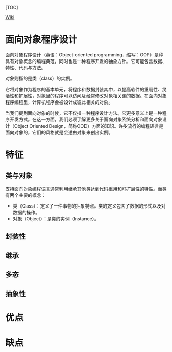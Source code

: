 [TOC]

[Wiki](https://zh.wikipedia.org/zh-cn/%E9%9D%A2%E5%90%91%E5%AF%B9%E8%B1%A1%E7%A8%8B%E5%BA%8F%E8%AE%BE%E8%AE%A1)

# 面向对象程序设计
面向对象程序设计（英语：Object-oriented programming，缩写：OOP）是种具有对象概念的编程典范，同时也是一种程序开发的抽象方针。它可能包含数据、特性、代码与方法。

对象则指的是类（class）的实例。

它将对象作为程序的基本单元，将程序和数据封装其中，以提高软件的重用性、灵活性和扩展性，对象里的程序可以访问及经常修改对象相关连的数据。在面向对象程序编程里，计算机程序会被设计成彼此相关的对象。

当我们提到面向对象的时候，它不仅指一种程序设计方法。它更多意义上是一种程序开发方式。在这一方面，我们必须了解更多关于面向对象系统分析和面向对象设计（Object Oriented Design，简称OOD）方面的知识。许多流行的编程语言是面向对象的，它们的风格就是会透由对象来创出实例。

# 特征
## 类与对象
支持面向对象编程语言通常利用继承其他类达到代码重用和可扩展性的特性。而类有两个主要的概念：
+ 类（Class）：定义了一件事物的抽象特点。类的定义包含了数据的形式以及对数据的操作。
+ 对象（Object）：是类的实例（Instance）。
## 封装性
## 继承
## 多态
## 抽象性

# 优点

# 缺点